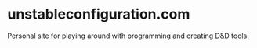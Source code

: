 # unstableconfiguration.com
Personal site for playing around with programming and creating D&D tools.
